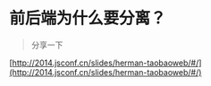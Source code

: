 # 前后端为什么要分离？


> 分享一下

[http://2014.jsconf.cn/slides/herman-taobaoweb/#/](http://2014.jsconf.cn/slides/herman-taobaoweb/#/)
